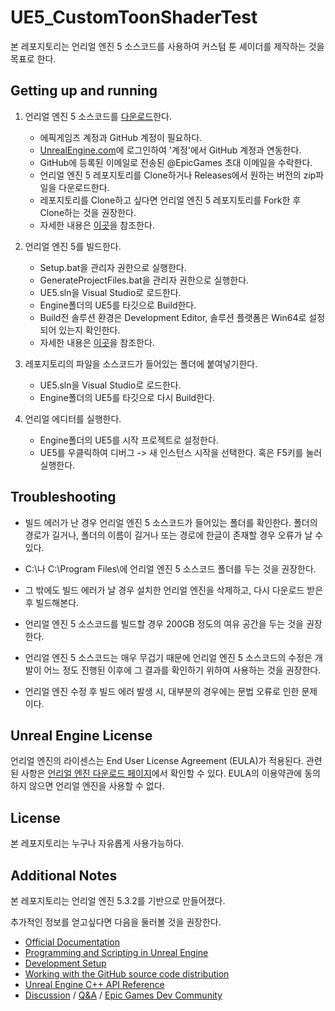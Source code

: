 # UE5_CustomToonShaderTest

본 레포지토리는 언리얼 엔진 5 소스코드를 사용하여 커스텀 툰 셰이더를 제작하는 것을 목표로 한다.

## Getting up and running

1. 언리얼 엔진 5 소스코드를 [다운로드](https://github.com/EpicGames/UnrealEngine)한다.

    - 에픽게임즈 계정과 GitHub 계정이 필요하다.
    - [UnrealEngine.com](https://www.unrealengine.com/ko)에 로그인하여 '계정'에서 GitHub 계정과 연동한다.
    - GitHub에 등록된 이메일로 전송된 @EpicGames 초대 이메일을 수락한다.
    - 언리얼 엔진 5 레포지토리를 Clone하거나 Releases에서 원하는 버전의 zip파일을 다운로드한다.
    - 레포지토리를 Clone하고 싶다면 언리얼 엔진 5 레포지토리를 Fork한 후 Clone하는 것을 권장한다.
    - 자세한 내용은 [이곳](https://www.unrealengine.com/ko/ue-on-github)을 참조한다.

2. 언리얼 엔진 5를 빌드한다.
    - Setup.bat을 관리자 권한으로 실행한다.
    - GenerateProjectFiles.bat을 관리자 권한으로 실행한다.
    - UE5.sln을 Visual Studio로 로드한다.
    - Engine폴더의 UE5를 타깃으로 Build한다.
    - Build전 솔루션 환경은 Development Editor, 솔루션 플랫폼은 Win64로 설정되어 있는지 확인한다.
    - 자세한 내용은 [이곳](https://docs.unrealengine.com/5.3/ko/downloading-unreal-engine-source-code/)을 참조한다.

3. 레포지토리의 파일을 소스코드가 들어있는 폴더에 붙여넣기한다.
    - UE5.sln을 Visual Studio로 로드한다.
    - Engine폴더의 UE5를 타깃으로 다시 Build한다.

4. 언리얼 에디터를 실행한다.
    - Engine폴더의 UE5를 시작 프로젝트로 설정한다.
    - UE5를 우클릭하여 디버그 -> 새 인스턴스 시작을 선택한다. 혹은 F5키를 눌러 실행한다.

## Troubleshooting

- 빌드 에러가 난 경우 언리얼 엔진 5 소스코드가 들어있는 폴더를 확인한다. 폴더의 경로가 길거나, 폴더의 이름이 길거나 또는 경로에 한글이 존재할 경우 오류가 날 수 있다.

- C:\나 C:\Program Files\에 언리얼 엔진 5 소스코드 폴더를 두는 것을 권장한다.

- 그 밖에도 빌드 에러가 날 경우 설치한 언리얼 엔진을 삭제하고, 다시 다운로드 받은 후 빌드해본다.

- 언리얼 엔진 5 소스코드를 빌드할 경우 200GB 정도의 여유 공간을 두는 것을 권장한다.

- 언리얼 엔진 5 소스코드는 매우 무겁기 때문에 언리얼 엔진 5 소스코드의 수정은 개발이 어느 정도 진행된 이후에 그 결과를 확인하기 위하여 사용하는 것을 권장한다.

- 언리얼 엔진 수정 후 빌드 에러 발생 시, 대부분의 경우에는 문법 오류로 인한 문제이다.

## Unreal Engine License

언리얼 엔진의 라이센스는 End User License Agreement (EULA)가 적용된다. 관련된 사항은 [언리얼 엔진 다운로드 페이지](https://www.unrealengine.com/ko/download)에서 확인할 수 있다. EULA의 이용약관에 동의하지 않으면 언리얼 엔진을 사용할 수 없다.

## License

본 레포지토리는 누구나 자유롭게 사용가능하다.

## Additional Notes

본 레포지토리는 언리얼 엔진 5.3.2를 기반으로 만들어졌다.

추가적인 정보를 얻고싶다면 다음을 둘러볼 것을 권장한다.
- [Official Documentation](https://docs.unrealengine.com)
- [Programming and Scripting in Unreal Engine](https://docs.unrealengine.com/unreal-engine-programming-and-scripting)
- [Development Setup](https://docs.unrealengine.com/setting-up-your-development-environment-for-cplusplus-in-unreal-engine/)
- [Working with the GitHub source code distribution](https://docs.unrealengine.com/downloading-unreal-engine-source-code)
- [Unreal Engine C++ API Reference](https://docs.unrealengine.com/API)
- [Discussion](https://forums.unrealengine.com/latest?exclude_tag=question) / [Q&A](https://forums.unrealengine.com/tag/question) / [Epic Games Dev Community](https://dev.epicgames.com/community/)

